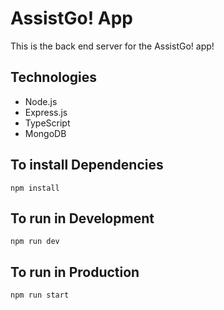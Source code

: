 # AssistGo! App

This is the back end server for the AssistGo! app!

## Technologies

- Node.js
- Express.js
- TypeScript
- MongoDB

## To install Dependencies

`npm install`

## To run in Development

`npm run dev`

## To run in Production

`npm run start`
